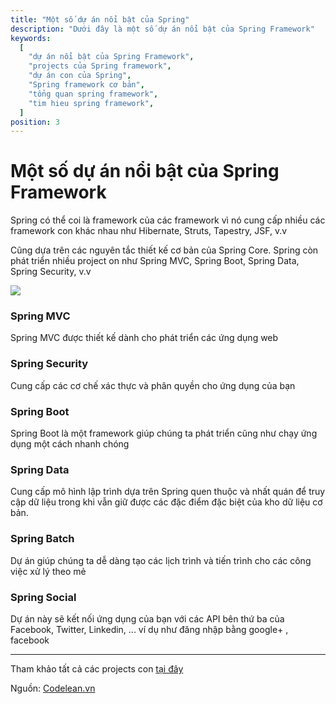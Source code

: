 ```yaml
---
title: "Một số dự án nổi bật của Spring"
description: "Dưới đây là một số dự án nổi bật của Spring Framework"
keywords:
  [
    "dự án nổi bật của Spring Framework",
    "projects của Spring framework",
    "dự án con của Spring",
    "Spring framework cơ bản",
    "tổng quan spring framework",
    "tim hieu spring framework",
  ]
position: 3
---
```

# **Một số dự án nổi bật của Spring Framework**

Spring có thể coi là framework của các framework vì nó cung cấp nhiều các framework con khác nhau như Hibernate, Struts, Tapestry, JSF, v.v

Cũng dựa trên các nguyên tắc thiết kế cơ bản của Spring Core. Spring còn phát triển nhiều project on như Spring MVC, Spring Boot, Spring Data, Spring Security, v.v

![](https://th.bing.com/th/id/OIP.p81ENbNbw_JxKEKS5Zs1ogHaHP?pid=ImgDet&rs=1)

### **Spring MVC**
Spring MVC được thiết kế dành cho phát triển các ứng dụng web
### **Spring Security**
Cung cấp các cơ chế xác thực và phân quyền cho ứng dụng của bạn
### **Spring Boot**
Spring Boot là một framework giúp chúng ta phát triển cũng như chạy ứng dụng một cách nhanh chóng
### **Spring Data**
Cung cấp mô hình lập trình dựa trên Spring quen thuộc và nhất quán để truy cập dữ liệu trong khi vẫn giữ được các đặc điểm đặc biệt của kho dữ liệu cơ bản.
### **Spring Batch**
Dự án giúp chúng ta dễ dàng tạo các lịch trình và tiến trình cho các công việc xử lý theo mẻ
### **Spring Social**
Dự án này sẽ kết nối ứng dụng của bạn với các API bên thứ ba của Facebook, Twitter, Linkedin, ... ví dụ như đăng nhập bằng google+ , facebook

---

Tham khảo tất cả các projects con <orange> [tại đây](https://spring.io/projects) </orange>

Nguồn: [Codelean.vn](https://www.codelean.vn/2019/12/spring-mvc-mot-so-du-noi-bat-cua-spring.html)
